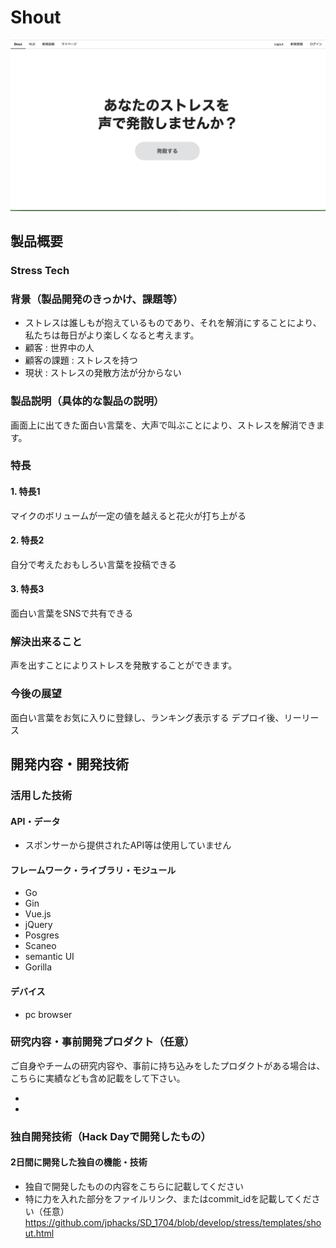 # Shout

[![Shout](https://github.com/jphacks/SD_1704/blob/develop/Pasted%20image%20at%202017_10_22%2002_34%20PM.png?raw=true)]( 
https://youtu.be/xtW8jiXJ6IQ)

## 製品概要
### Stress Tech

### 背景（製品開発のきっかけ、課題等）
- ストレスは誰しもが抱えているものであり、それを解消にすることにより、私たちは毎日がより楽しくなると考えます。
- 顧客 : 世界中の人
- 顧客の課題 : ストレスを持つ
- 現状 : ストレスの発散方法が分からない

### 製品説明（具体的な製品の説明）
画面上に出てきた面白い言葉を、大声で叫ぶことにより、ストレスを解消できます。

### 特長

#### 1. 特長1
マイクのボリュームが一定の値を越えると花火が打ち上がる
#### 2. 特長2
自分で考えたおもしろい言葉を投稿できる
#### 3. 特長3
面白い言葉をSNSで共有できる

### 解決出来ること
声を出すことによりストレスを発散することができます。

### 今後の展望
面白い言葉をお気に入りに登録し、ランキング表示する
デプロイ後、リーリース

## 開発内容・開発技術
### 活用した技術
#### API・データ
* スポンサーから提供されたAPI等は使用していません

#### フレームワーク・ライブラリ・モジュール
* Go
* Gin
* Vue.js
* jQuery
* Posgres
* Scaneo
* semantic UI
* Gorilla


#### デバイス
* pc browser


### 研究内容・事前開発プロダクト（任意）
ご自身やチームの研究内容や、事前に持ち込みをしたプロダクトがある場合は、こちらに実績なども含め記載をして下さい。

*
*


### 独自開発技術（Hack Dayで開発したもの）
#### 2日間に開発した独自の機能・技術
* 独自で開発したものの内容をこちらに記載してください
* 特に力を入れた部分をファイルリンク、またはcommit_idを記載してください（任意）
https://github.com/jphacks/SD_1704/blob/develop/stress/templates/shout.html

